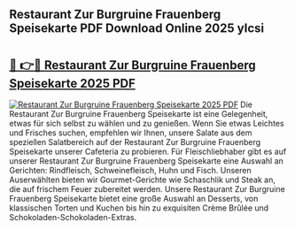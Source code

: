## Restaurant Zur Burgruine Frauenberg Speisekarte PDF Download Online 2025 yIcsi

# <h2><a href="http://gcdad4.nevu.top/?p=Restaurant+Zur+Burgruine+Frauenberg+Speisekarte">🔗 👉🔴 Restaurant Zur Burgruine Frauenberg Speisekarte 2025 PDF</a></h2>

[![Restaurant Zur Burgruine Frauenberg Speisekarte 2025 PDF](https://i.imgur.com/dBaPXMq.png)](http://gcdad4.nevu.top/?p=Restaurant+Zur+Burgruine+Frauenberg+Speisekarte)
Die Restaurant Zur Burgruine Frauenberg Speisekarte ist eine Gelegenheit, etwas für sich selbst zu wählen und zu genießen. Wenn Sie etwas Leichtes und Frisches suchen, empfehlen wir Ihnen, unsere Salate aus dem speziellen Salatbereich auf der Restaurant Zur Burgruine Frauenberg Speisekarte unserer Cafeteria zu probieren. Für Fleischliebhaber gibt es auf unserer Restaurant Zur Burgruine Frauenberg Speisekarte eine Auswahl an Gerichten: Rindfleisch, Schweinefleisch, Huhn und Fisch. Unseren Auserwählten bieten wir Gourmet-Gerichte wie Schaschlik und Steak an, die auf frischem Feuer zubereitet werden. Unsere Restaurant Zur Burgruine Frauenberg Speisekarte bietet eine große Auswahl an Desserts, von klassischen Torten und Kuchen bis hin zu exquisiten Crème Brûlée und Schokoladen-Schokoladen-Extras.
